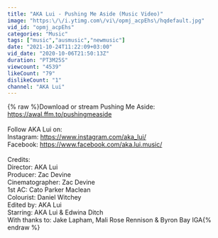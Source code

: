 ```yaml
---
title: "AKA Lui - Pushing Me Aside (Music Video)"
image: "https:\/\/i.ytimg.com\/vi\/opmj_acpEhs\/hqdefault.jpg"
vid_id: "opmj_acpEhs"
categories: "Music"
tags: ["music","ausmusic","newmusic"]
date: "2021-10-24T11:22:09+03:00"
vid_date: "2020-10-06T21:50:13Z"
duration: "PT3M25S"
viewcount: "4539"
likeCount: "79"
dislikeCount: "1"
channel: "AKA Lui"
---
```

{% raw %}Download or stream Pushing Me Aside: <a rel="nofollow" target="blank" href="https://awal.ffm.to/pushingmeaside">https://awal.ffm.to/pushingmeaside</a><br /><br />Follow AKA Lui on:<br />Instagram: <a rel="nofollow" target="blank" href="https://www.instagram.com/aka_lui/">https://www.instagram.com/aka_lui/</a><br />Facebook: <a rel="nofollow" target="blank" href="https://www.facebook.com/aka.lui.music/">https://www.facebook.com/aka.lui.music/</a><br /><br />Credits:<br />Director: AKA Lui<br />Producer: Zac Devine<br />Cinematographer: Zac Devine<br />1st AC: Cato Parker Maclean<br />Colourist: Daniel Witchey<br />Edited by: AKA Lui<br />Starring: AKA Lui &amp; Edwina Ditch<br />With thanks to: Jake Lapham, Mali Rose Rennison &amp; Byron Bay IGA{% endraw %}
